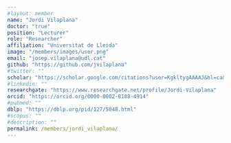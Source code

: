```yaml
---
#layout: member
name: "Jordi Vilaplana"
doctor: "true"
position: "Lecturer"
role: "Researcher"
affiliation: "Universitat de Lleida"
image: "/members/images/user.png"
email: "josep.vilaplana@udl.cat"
github: "https://github.com/jvilaplana"
#twitter: ""
scholar: "https://scholar.google.com/citations?user=KgkltygAAAAJ&hl=ca&oi=ao"
#linkedin: ""
researchgate: "https://www.researchgate.net/profile/Jordi-Vilaplana"
orcid: "https://orcid.org/0000-0002-8188-4914"
#pubmed: ""
dblp: "https://dblp.org/pid/127/5048.html"
#scopus: ""
#description: ""
permalink: /members/jordi_vilaplana/
---
```

